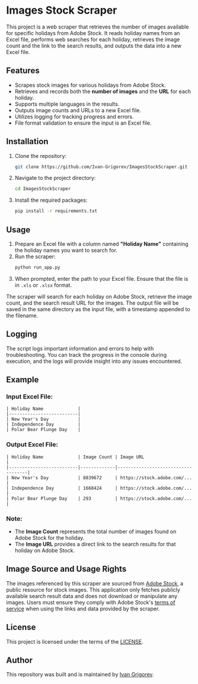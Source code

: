 # Images Stock Scraper

This project is a web scraper that retrieves the number of images available for specific holidays from Adobe Stock. It reads holiday names from an Excel file, performs web searches for each holiday, retrieves the image count and the link to the search results, and outputs the data into a new Excel file.

## Features
- Scrapes stock images for various holidays from Adobe Stock.
- Retrieves and records both the **number of images** and the **URL** for each holiday.
- Supports multiple languages in the results.
- Outputs image counts and URLs to a new Excel file.
- Utilizes logging for tracking progress and errors.
- File format validation to ensure the input is an Excel file.

## Installation
1. Clone the repository:
    ```bash
    git clone https://github.com/Ivan-Grigorev/ImagesStockScraper.git
    ```
2. Navigate to the project directory:
    ```bash
    cd ImagesStockScraper
    ```
3. Install the required packages:
    ```bash
    pip install -r requirements.txt
    ```

## Usage
1. Prepare an Excel file with a column named **"Holiday Name"** containing the holiday names you want to search for.
2. Run the scraper:
    ```bash
    python run_app.py
    ```
3. When prompted, enter the path to your Excel file. Ensure that the file is in `.xls` or `.xlsx` format.
   
The scraper will search for each holiday on Adobe Stock, retrieve the image count, and the search result URL for the images. The output file will be saved in the same directory as the input file, with a timestamp appended to the filename.

## Logging
The script logs important information and errors to help with troubleshooting. You can track the progress in the console during execution, and the logs will provide insight into any issues encountered.

## Example
### Input Excel File:
```
| Holiday Name             |
|--------------------------|
| New Year's Day           |
| Independence Day         |
| Polar Bear Plunge Day    |
```

### Output Excel File:
```
| Holiday Name             | Image Count | Image URL                          |
|--------------------------|-------------|------------------------------------|
| New Year's Day           | 8839672     | https://stock.adobe.com/...        |
| Independence Day         | 1668424     | https://stock.adobe.com/...        |
| Polar Bear Plunge Day    | 293         | https://stock.adobe.com/...        |
```

### Note:
- The **Image Count** represents the total number of images found on Adobe Stock for the holiday.
- The **Image URL** provides a direct link to the search results for that holiday on Adobe Stock.

## Image Source and Usage Rights

The images referenced by this scraper are sourced from [Adobe Stock](https://stock.adobe.com/), a public resource for stock images. This application only fetches publicly available search result data and does not download or manipulate any images. Users must ensure they comply with Adobe Stock's [terms of service](https://www.adobe.com/legal/terms.html) when using the links and data provided by the scraper.

## License

This project is licensed under the terms of the [LICENSE](./LICENSE).

## Author

This repository was built and is maintained by [Ivan Grigorev](https://github.com/Ivan-Grigorev).
